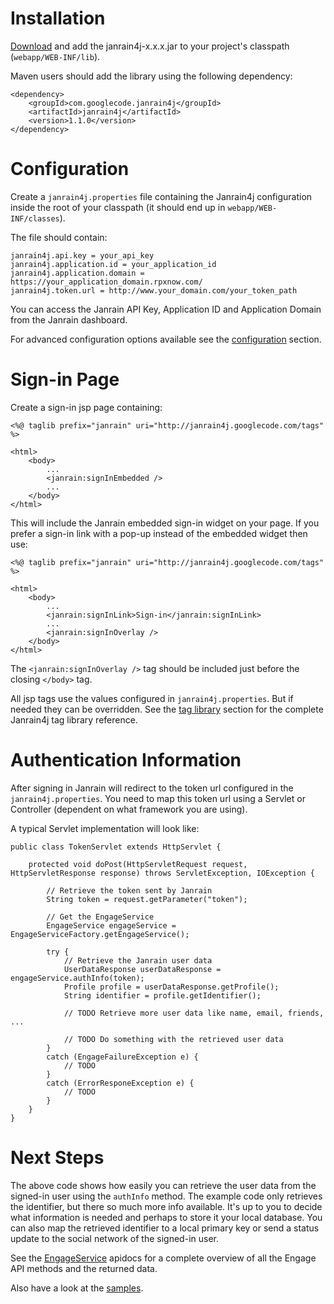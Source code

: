 # Installation #

[Download](http://code.google.com/p/janrain4j/downloads/list) and add the janrain4j-x.x.x.jar to your project's classpath (`webapp/WEB-INF/lib`).

Maven users should add the library using the following dependency:

```
<dependency>
    <groupId>com.googlecode.janrain4j</groupId>
    <artifactId>janrain4j</artifactId>
    <version>1.1.0</version>
</dependency>
```

# Configuration #

Create a `janrain4j.properties` file containing the Janrain4j configuration inside the root of your classpath (it should end up in `webapp/WEB-INF/classes`).

The file should contain:

```
janrain4j.api.key = your_api_key
janrain4j.application.id = your_application_id
janrain4j.application.domain = https://your_application_domain.rpxnow.com/
janrain4j.token.url = http://www.your_domain.com/your_token_path
```

You can access the Janrain API Key, Application ID and Application Domain from the Janrain dashboard.

For advanced configuration options available see the [configuration](Configuration.md) section.

# Sign-in Page #

Create a sign-in jsp page containing:

```
<%@ taglib prefix="janrain" uri="http://janrain4j.googlecode.com/tags" %>

<html>
    <body>
        ...
        <janrain:signInEmbedded />
        ...
    </body>
</html>
```

This will include the Janrain embedded sign-in widget on your page.
If you prefer a sign-in link with a pop-up instead of the embedded widget then use:

```
<%@ taglib prefix="janrain" uri="http://janrain4j.googlecode.com/tags" %>

<html>
    <body>
        ...
        <janrain:signInLink>Sign-in</janrain:signInLink>
        ...
        <janrain:signInOverlay />
    </body>
</html>
```

The `<janrain:signInOverlay />` tag should be included just before the closing `</body>` tag.

All jsp tags use the values configured in `janrain4j.properties`. But if needed they can be overridden. See the [tag library](TagLibrary.md) section for the complete Janrain4j tag library reference.

# Authentication Information #

After signing in Janrain will redirect to the token url configured in the `janrain4j.properties`. You need to map this token url using a Servlet or Controller (dependent on what framework you are using).

A typical Servlet implementation will look like:

```
public class TokenServlet extends HttpServlet {

    protected void doPost(HttpServletRequest request, HttpServletResponse response) throws ServletException, IOException {
        
        // Retrieve the token sent by Janrain 
        String token = request.getParameter("token");
        
        // Get the EngageService
        EngageService engageService = EngageServiceFactory.getEngageService();

        try {
            // Retrieve the Janrain user data
            UserDataResponse userDataResponse = engageService.authInfo(token);
            Profile profile = userDataResponse.getProfile();
            String identifier = profile.getIdentifier();

            // TODO Retrieve more user data like name, email, friends, ...

            // TODO Do something with the retrieved user data 
        }
        catch (EngageFailureException e) {
            // TODO
        }
        catch (ErrorResponeException e) {
            // TODO
        }
    }
}
```

# Next Steps #

The above code shows how easily you can retrieve the user data from the signed-in user using the `authInfo` method. The example code only retrieves the identifier, but there so much more info available. It's up to you to decide what information is needed and perhaps to store it your local database. You can also map the retrieved identifier to a local primary key or send a status update to the social network of the signed-in user.

See the [EngageService](http://janrain4j.googlecode.com/svn/docs/current/apidocs/com/googlecode/janrain4j/api/engage/EngageService.html) apidocs for a complete overview of all the Engage API methods and the returned data.

Also have a look at the [samples](http://code.google.com/p/janrain4j/source/browse/#svn/trunk/samples).